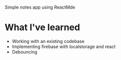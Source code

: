 Simple notes app using ReactMde

# What I've learned

- Working with an existing codebase
- Implementing firebase with localstorage and react
- Debouncing
